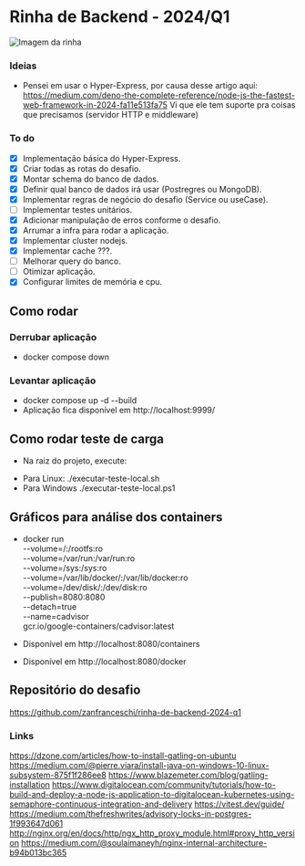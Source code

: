 # Rinha de Backend - 2024/Q1

![Imagem da rinha](https://raw.githubusercontent.com/zanfranceschi/rinha-de-backend-2024-q1/main/misc/arte.jpg)

### Ideias

- Pensei em usar o Hyper-Express, por causa desse artigo aqui:
  https://medium.com/deno-the-complete-reference/node-js-the-fastest-web-framework-in-2024-fa11e513fa75
  Vi que ele tem suporte pra coisas que precisamos (servidor HTTP e middleware)

### To do

- [x] Implementação básica do Hyper-Express.
- [x] Criar todas as rotas do desafio.
- [x] Montar schema do banco de dados.
- [x] Definir qual banco de dados irá usar (Postregres ou MongoDB).
- [x] Implementar regras de negócio do desafio (Service ou useCase).
- [ ] Implementar testes unitários.
- [x] Adicionar manipulação de erros conforme o desafio.
- [x] Arrumar a infra para rodar a aplicação.
- [x] Implementar cluster nodejs.
- [x] Implementar cache ???.
- [ ] Melhorar query do banco.
- [ ] Otimizar aplicação.
- [x] Configurar limites de memória e cpu.

## Como rodar

### Derrubar aplicação
- docker compose down

### Levantar aplicação
- docker compose up -d --build
- Aplicação fica disponível em http://localhost:9999/

## Como rodar teste de carga
- Na raiz do projeto, execute:
* Para Linux: ./executar-teste-local.sh
* Para Windows ./executar-teste-local.ps1

## Gráficos para análise dos containers
- docker run \
  --volume=/:/rootfs:ro \
  --volume=/var/run:/var/run:ro \
  --volume=/sys:/sys:ro \
  --volume=/var/lib/docker/:/var/lib/docker:ro \
  --volume=/dev/disk/:/dev/disk:ro \
  --publish=8080:8080 \
  --detach=true \
  --name=cadvisor \
  gcr.io/google-containers/cadvisor:latest

- Disponível em http://localhost:8080/containers
- Disponível em http://localhost:8080/docker

## Repositório do desafio

https://github.com/zanfranceschi/rinha-de-backend-2024-q1

### Links

https://dzone.com/articles/how-to-install-gatling-on-ubuntu
https://medium.com/@pierre.viara/install-java-on-windows-10-linux-subsystem-875f1f286ee8
https://www.blazemeter.com/blog/gatling-installation
https://www.digitalocean.com/community/tutorials/how-to-build-and-deploy-a-node-js-application-to-digitalocean-kubernetes-using-semaphore-continuous-integration-and-delivery
https://vitest.dev/guide/
https://medium.com/thefreshwrites/advisory-locks-in-postgres-1f993647d061
http://nginx.org/en/docs/http/ngx_http_proxy_module.html#proxy_http_version
https://medium.com/@soulaimaneyh/nginx-internal-architecture-b94b013bc365